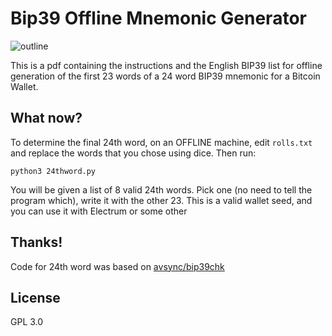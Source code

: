 # Bip39 Offline Mnemonic Generator

![outline](https://github.com/llvllch/Bip39-Dice/blob/master/images/rolls.png)

This is a pdf containing the instructions and the English BIP39 list for offline generation of the first 23 words of a 24 word BIP39 mnemonic for a Bitcoin Wallet.

## What now?

To determine the final 24th word, on an OFFLINE machine, edit `rolls.txt` and replace the words that you chose using dice. Then run:

`python3 24thword.py`

You will be given a list of 8 valid 24th words. Pick one (no need to tell the program which), write it with the other 23. This is a valid wallet seed, and you can use it with Electrum or some other 

## Thanks!

Code for 24th word was based on [avsync/bip39chk](https://github.com/avsync/bip39chk)

## License

GPL 3.0
